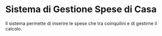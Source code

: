 # Sistema di Gestione Spese di Casa
Il sistema permette di inserire le spese che tra coinquilini e di gestirne il calcolo.

